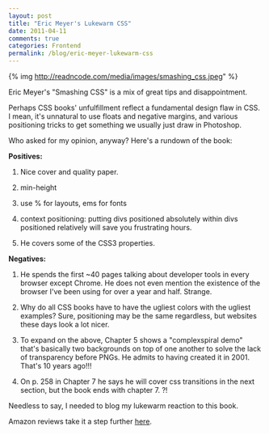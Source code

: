 ```yaml
---
layout: post
title: "Eric Meyer's Lukewarm CSS"
date: 2011-04-11
comments: true
categories: Frontend
permalink: /blog/eric-meyer-lukewarm-css
---
```


{% img http://readncode.com/media/images/smashing_css.jpeg" %}

<p></p>Eric Meyer's "Smashing CSS" is a mix of great tips and disappointment.

Perhaps CSS books' unfulfillment reflect a fundamental design flaw in CSS. I mean, it's unnatural to use floats and negative margins, and various positioning tricks to get something we usually just draw in Photoshop.

Who asked for my opinion, anyway? Here's a rundown of the book:

<strong>Positives:</strong>

1. Nice cover and quality paper.

2. min-height

3. use % for  layouts, ems for fonts

4. context positioning: putting divs positioned absolutely within divs positioned relatively will save you frustrating hours.

5. He covers some of the CSS3 properties.

<strong>Negatives:</strong>

1. He spends the first ~40 pages talking about developer tools in every browser except Chrome. He does not even mention the existence of the browser I've been using for over a year and half. Strange.

2. Why do all CSS books have to have the ugliest colors with the ugliest examples? Sure, positioning may be the same regardless, but websites these days look a lot nicer.

3. To expand on the above, Chapter 5 shows a "complexspiral demo" that's basically two backgrounds on top of one another to solve the lack of transparency before PNGs. He admits to having created it in 2001. That's 10 years ago!!!

4. On p. 258 in Chapter 7 he says he will cover css transitions in the next section, but the book ends with chapter 7. ?!

Needless to say, I needed to blog my lukewarm reaction to this book.

Amazon reviews take it a step further <a target=blank href="http://www.amazon.com/Smashing-CSS-Professional-Techniques-Modern/product-reviews/047068416X/ref=cm_cr_dp_all_summary?ie=UTF8&showViewpoints=1&sortBy=bySubmissionDateDescending">here</a>.

